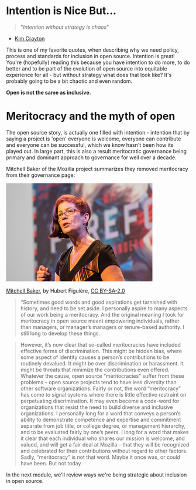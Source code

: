 # Intention is Nice But...

> "*Intention without strategy is chaos*"
- [Kim Crayton](https://www.kimcrayton.com/)

This is one of my favorite quotes, when describing why we need policy, process and standards for inclusion in open source. Intention is great! You're (hopefully) reading this because you have intention to do more, to do better and to be part of the evolution of open source into equitable experience for all - but without strategy what does that look like?  It's probably going to be a bit chaotic and even random.

**Open is not the same as inclusive.**

# Meritocracy and the myth of open
The open source story, is actually one filled with intention - intention that by saying a project is 'open' everyone is welcome, everyone can contribute and everyone can be successful, which we know hasn't been how its played out.  In large part, this is also a result meritocratic governance being primary and dominant approach to governance for well over a decade.

Mitchell Baker of the Mozilla project summarizes they removed meritocracy from their governance page: 

![Mitchell Baker speaking on stage](../images/mb.jpg)

[Mitchell Baker](https://www.flickr.com/photos/hfiguiere/11370773124/), by Hubert Figuière, [CC BY-SA-2.0](https://creativecommons.org/licenses/by-sa/2.0/) 

> “Sometimes good words and good aspirations get tarnished with history, and need to be set aside. I personally aspire to many aspects of our work being a meritocracy. And the original meaning I took for meritocracy in open source meant empowering individuals, rather than managers, or manager’s managers or tenure-based authority. I still long to develop these things.

> However, it’s now clear that so-called meritocracies have included effective forms of discrimination. 
This might be hidden bias, where some aspect of identity causes a person’s contributions to be routinely devalued. 
It might be over discrimination or harassment. 
It might be threats that minimize the contributions even offered. Whatever the cause, open source “meritocracies” suffer from these problems – open source projects tend to have less diversity than other software organizations.
> Fairly or not, the word “meritocracy” has come to signal systems where there is little effective restraint on perpetuating discrimination.
 It may even become a code-word for organizations that resist the need to build diverse and inclusive organizations.
> I personally long for a word that conveys a person’s ability to demonstrate competence and expertise and commitment separate from job title, or college degree, or management hierarchy, and to be evaluated fairly by one’s peers.
 I long for a word that makes it clear that each individual who shares our mission is welcome, and valued, and will get a fair deal at Mozilla – that they will be recognized and celebrated for their contributions without regard to other factors.
> Sadly, “meritocracy” is not that word. 
Maybe it once was, or could have been. But not today. 

In the next module, we'll review ways we're being strategic about inclusion in open source.
